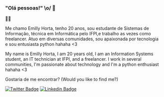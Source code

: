 ### "Olá pessoas!" \o/ 👋

:woman_technologist:

Me chamo Emilly Horta, tenho 20 anos, sou estudante de Sistemas de Informação, técnica em Informática pelo IFPI,e trabalho as vezes como freelancer.
Atuo em diversas comunidades, sou apaixonada por tecnologia e sou entusiasta python hahaha <3

My name is Emilly Horta, I am 20 years old, I am an Information Systems student, an IT technician at IFPI, and a freelancer. I work in several communities, I'm passionate about technology and I'm a python enthusiast hahaha <3

Gostaria de me encontrar? (Would you like to find me?)

[![Twitter Badge](https://img.shields.io/badge/-Twitter-1ca0f1?style=flat-square&labelColor=1ca0f1&logo=twitter&logoColor=white&link=https://twitter.com/emillyhortapy)](https://twitter.com/emillyhortapy)
[![Linkedin Badge](https://img.shields.io/badge/-LinkedIn-blue?style=flat-square&logo=Linkedin&logoColor=white&link=https://www.linkedin.com/in/emilly-horta)](https://www.linkedin.com/in/emilly-horta/)





